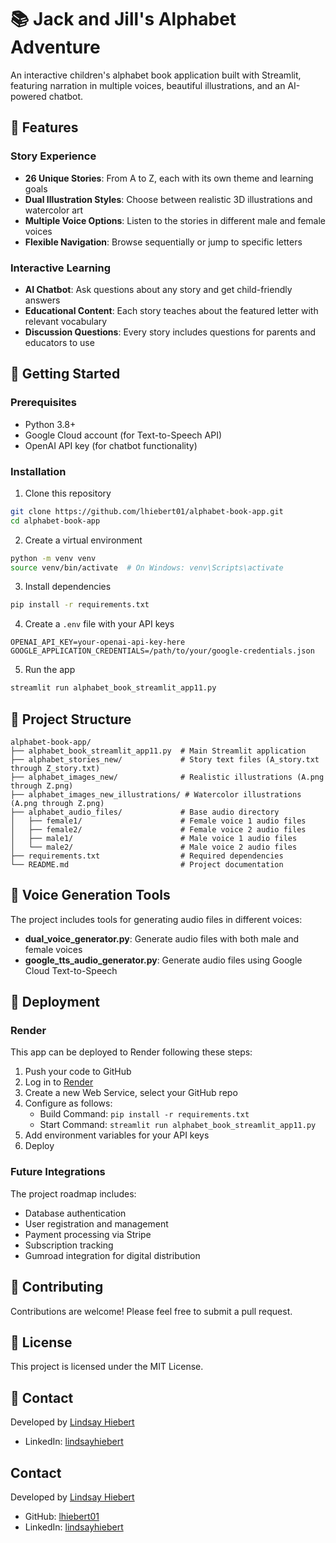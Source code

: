 # 📚 Jack and Jill's Alphabet Adventure

An interactive children's alphabet book application built with Streamlit, featuring narration in multiple voices, beautiful illustrations, and an AI-powered chatbot.

## 🌟 Features

### Story Experience
- **26 Unique Stories**: From A to Z, each with its own theme and learning goals
- **Dual Illustration Styles**: Choose between realistic 3D illustrations and watercolor art
- **Multiple Voice Options**: Listen to the stories in different male and female voices
- **Flexible Navigation**: Browse sequentially or jump to specific letters

### Interactive Learning
- **AI Chatbot**: Ask questions about any story and get child-friendly answers
- **Educational Content**: Each story teaches about the featured letter with relevant vocabulary
- **Discussion Questions**: Every story includes questions for parents and educators to use

## 📱 Getting Started

### Prerequisites
- Python 3.8+
- Google Cloud account (for Text-to-Speech API)
- OpenAI API key (for chatbot functionality)

### Installation

1. Clone this repository
```bash
git clone https://github.com/lhiebert01/alphabet-book-app.git
cd alphabet-book-app
```

2. Create a virtual environment
```bash
python -m venv venv
source venv/bin/activate  # On Windows: venv\Scripts\activate
```

3. Install dependencies
```bash
pip install -r requirements.txt
```

4. Create a `.env` file with your API keys
```
OPENAI_API_KEY=your-openai-api-key-here
GOOGLE_APPLICATION_CREDENTIALS=/path/to/your/google-credentials.json
```

5. Run the app
```bash
streamlit run alphabet_book_streamlit_app11.py
```

## 📂 Project Structure

```
alphabet-book-app/
├── alphabet_book_streamlit_app11.py  # Main Streamlit application
├── alphabet_stories_new/             # Story text files (A_story.txt through Z_story.txt)
├── alphabet_images_new/              # Realistic illustrations (A.png through Z.png)
├── alphabet_images_new_illustrations/ # Watercolor illustrations (A.png through Z.png)
├── alphabet_audio_files/             # Base audio directory
│   ├── female1/                      # Female voice 1 audio files
│   ├── female2/                      # Female voice 2 audio files
│   ├── male1/                        # Male voice 1 audio files
│   └── male2/                        # Male voice 2 audio files
├── requirements.txt                  # Required dependencies
└── README.md                         # Project documentation
```

## 🔧 Voice Generation Tools

The project includes tools for generating audio files in different voices:

- **dual_voice_generator.py**: Generate audio files with both male and female voices
- **google_tts_audio_generator.py**: Generate audio files using Google Cloud Text-to-Speech

## 🚀 Deployment

### Render

This app can be deployed to Render following these steps:

1. Push your code to GitHub
2. Log in to [Render](https://render.com)
3. Create a new Web Service, select your GitHub repo
4. Configure as follows:
   - Build Command: `pip install -r requirements.txt`
   - Start Command: `streamlit run alphabet_book_streamlit_app11.py`
5. Add environment variables for your API keys
6. Deploy

### Future Integrations

The project roadmap includes:
- Database authentication
- User registration and management
- Payment processing via Stripe
- Subscription tracking
- Gumroad integration for digital distribution

## 👥 Contributing

Contributions are welcome! Please feel free to submit a pull request.

## 📄 License

This project is licensed under the MIT License.

## 👤 Contact

Developed by [Lindsay Hiebert](https://www.linkedin.com/in/lindsayhiebert/)
- LinkedIn: [lindsayhiebert](https://www.linkedin.com/in/lindsayhiebert/)

## Contact

Developed by [Lindsay Hiebert](https://www.linkedin.com/in/lindsayhiebert/)
- GitHub: [lhiebert01](https://github.com/lhiebert01)
- LinkedIn: [lindsayhiebert](https://www.linkedin.com/in/lindsayhiebert/)